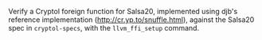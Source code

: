 Verify a Cryptol foreign function for Salsa20, implemented using djb's
reference implementation (http://cr.yp.to/snuffle.html), against the
Salsa20 spec in `cryptol-specs`, with the `llvm_ffi_setup` command.

